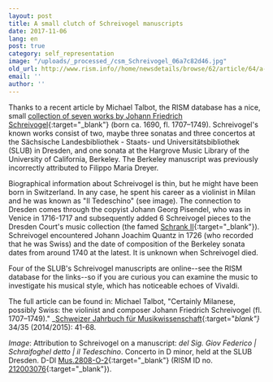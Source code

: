 ```yaml
---
layout: post
title: A small clutch of Schreivogel manuscripts
date: 2017-11-06
lang: en
post: true
category: self_representation
image: "/uploads/_processed_/csm_Schreivogel_06a7c82d46.jpg"
old_url: http://www.rism.info//home/newsdetails/browse/62/article/64/a-small-clutch-of-schreivogel-manuscripts.html
email: ''
author: ''
---
```



Thanks to a recent article by Michael Talbot, the RISM database has a nice, small [collection of seven works by Johann Friedrich Schreivogel](https://opac.rism.info/search?View=rism&author=Schreivogel&Language=en){:target="_blank"} (born ca. 1690, fl. 1707–1749). Schreivogel's known works consist of two, maybe three sonatas and three concertos at the Sächsische Landesbibliothek - Staats- und Universitätsbibliothek (SLUB) in Dresden, and one sonata at the Hargrove Music Library of the University of California, Berkeley. The Berkeley manuscript was previously incorrectly attributed to Filippo Maria Dreyer.

Biographical information about Schreivogel is thin, but he might have been born in Switzerland. In any case, he spent his career as a violinist in Milan and he was known as "Il Tedeschino" (see image). The connection to Dresden comes through the copyist Johann Georg Pisendel, who was in Venice in 1716-1717 and subsequently added 6 Schreivogel pieces to the Dresden Court's music collection (the famed [Schrank II](http://www.schrank-zwei.de/){:target="_blank"}). Schreivogel encountered Johann Joachim Quantz in 1726 (who recorded that he was Swiss) and the date of composition of the Berkeley sonata dates from around 1740 at the latest. It is unknown when Schreivogel died.

Four of the SLUB's Schreivogel manuscripts are online--see the RISM database for the links--so if you are curious you can examine the music to investigate his musical style, which has noticeable echoes of Vivaldi.

The full article can be found in:
Michael Talbot, "Certainly Milanese, possibly Swiss: the violinist and composer Johann Friedrich Schreivogel (fl. 1707–1749)." _[Schweizer Jahrbuch für Musikwissenschaft](http://www.smg-ssm.ch/smg/Forschung-Publikationen/Editionen/Jahrbuch.html){:target="_blank"}_ 34/35 (2014/2015): 41-68.


_Image_: Attribution to Schreivogel on a manuscript: _del Sig. Giov Federico | Schraifoghel detto | il Tedeschino_. Concerto in D minor, held at the SLUB Dresden. D-Dl [Mus.2808-O-2](http://digital.slub-dresden.de/ppn314935770){:target="_blank"} (RISM ID no. [212003076](https://opac.rism.info/search?id=212003076&Language=en){:target="_blank"}).





<script type="text/javascript">var switchTo5x=true;</script><script type="text/javascript" src="http://w.sharethis.com/button/buttons.js"></script><script type="text/javascript">stLight.options({publisher: "9b601438-1ce1-49d8-bfd7-9cff5df54c17", doNotHash: false, doNotCopy: false, hashAddressBar: false});</script>